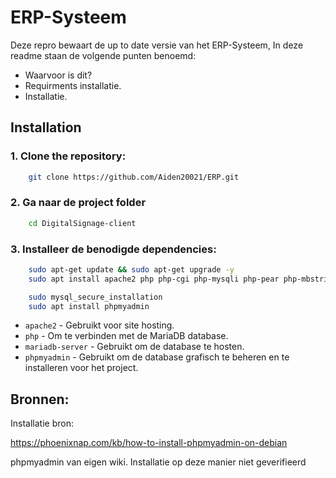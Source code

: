 # ERP-Systeem

Deze repro bewaart de up to date versie van het ERP-Systeem, In deze readme staan de volgende punten benoemd:
- Waarvoor is dit?
- Requirments installatie.
- Installatie.

## Installation

### 1. Clone the repository:
```bash
    git clone https://github.com/Aiden20021/ERP.git
```
### 2. Ga naar de project folder
```bash
    cd DigitalSignage-client
```
### 3. Installeer de benodigde dependencies:
```bash
    sudo apt-get update && sudo apt-get upgrade -y
    sudo apt install apache2 php php-cgi php-mysqli php-pear php-mbstring libapache2-mod-php php-common php-phpseclib php-mysql mariadb-server
```
```bash
    sudo mysql_secure_installation
    sudo apt install phpmyadmin
```

   - `apache2` - Gebruikt voor site hosting.
   - `php` - Om te verbinden met de MariaDB database.
   - `mariadb-server` - Gebruikt om de database te hosten.
   - `phpmyadmin` - Gebruikt om de database grafisch te beheren en te installeren voor het project.

## Bronnen:
Installatie bron:

https://phoenixnap.com/kb/how-to-install-phpmyadmin-on-debian

phpmyadmin van eigen wiki.
Installatie op deze manier niet geverifieerd
